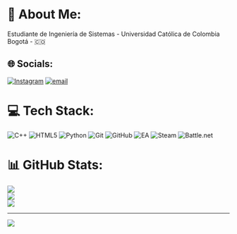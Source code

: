 # 💫 About Me:
Estudiante de Ingeniería de Sistemas - Universidad Católica de Colombia<br>Bogotá - 🇨🇴


## 🌐 Socials:
[![Instagram](https://img.shields.io/badge/Instagram-%23E4405F.svg?logo=Instagram&logoColor=white)](https://instagram.com/juan__vas) [![email](https://img.shields.io/badge/Email-D14836?logo=gmail&logoColor=white)](mailto:juanvas1305@gmail.com) 

# 💻 Tech Stack:
![C++](https://img.shields.io/badge/c++-%2300599C.svg?style=for-the-badge&logo=c%2B%2B&logoColor=white) ![HTML5](https://img.shields.io/badge/html5-%23E34F26.svg?style=for-the-badge&logo=html5&logoColor=white) ![Python](https://img.shields.io/badge/python-3670A0?style=for-the-badge&logo=python&logoColor=ffdd54) ![Git](https://img.shields.io/badge/git-%23F05033.svg?style=for-the-badge&logo=git&logoColor=white) ![GitHub](https://img.shields.io/badge/github-%23121011.svg?style=for-the-badge&logo=github&logoColor=white) ![EA](https://img.shields.io/badge/ea-%23000000.svg?style=for-the-badge&logo=ea&logoColor=white) ![Steam](https://img.shields.io/badge/steam-%23000000.svg?style=for-the-badge&logo=steam&logoColor=white) ![Battle.net](https://img.shields.io/badge/battle.net-%2300AEFF.svg?style=for-the-badge&logo=battle.net&logoColor=white)
# 📊 GitHub Stats:
![](https://github-readme-stats.vercel.app/api?username=JuanHubVG&theme=neon&hide_border=false&include_all_commits=true&count_private=false)<br/>
![](https://nirzak-streak-stats.vercel.app/?user=JuanHubVG&theme=neon&hide_border=false)<br/>
![](https://github-readme-stats.vercel.app/api/top-langs/?username=JuanHubVG&theme=neon&hide_border=false&include_all_commits=true&count_private=false&layout=compact)

---
[![](https://visitcount.itsvg.in/api?id=JuanHubVG&icon=0&color=0)](https://visitcount.itsvg.in)

<!-- Proudly created with GPRM ( https://gprm.itsvg.in ) -->
